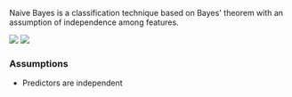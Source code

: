 Naive Bayes is a classification technique based on Bayes' theorem with an assumption of independence among features.

![](https://cdn-images-1.medium.com/max/800/1*l0MccMHzSjtpJ_mGaItVfA.jpeg)
![](https://cdn-images-1.medium.com/max/800/1*1hE-O8DML8hmTf0DlD2AVw.gif)

### Assumptions
* Predictors are independent



